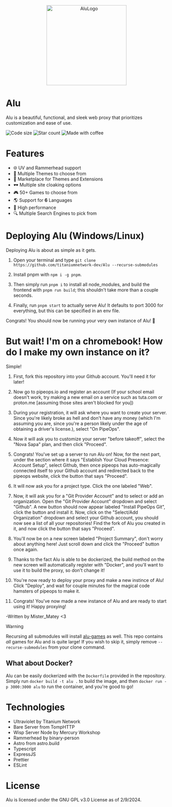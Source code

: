 <p align="center">
  <img src="https://github.com/titaniumnetwork-dev/Alu/assets/99224452/d740378b-3fba-4470-8f06-3eefdae8a313" alt="AluLogo" width="250"/>
</p>

# Alu

Alu is a beautiful, functional, and sleek web proxy that prioritizes customization and ease of use.

![Code size](https://shields.io/github/languages/code-size/titaniumnetwork-dev/Alu?style=flat-square&logo=github)
![Star count](https://shields.io/github/stars/titaniumnetwork-dev/Alu?style=flat-square&logo=github)
![Made with coffee](https://img.shields.io/badge/made%20with-coffee-452515?style=flat-square&logo=coffeescript)

# Features

- 🌐 UV and Rammerhead support
- 🎨 Multiple Themes to choose from
- 🏬 Marketplace for Themes and Extensions
- 🕶 Multiple site cloaking options
- 🎮 50+ Games to choose from
- 🌎 Support for **6** Languages
- 🚀 High performance
- 🔍 Multiple Search Engines to pick from

# Deploying Alu (Windows/Linux)

Deploying Alu is about as simple as it gets.

1. Open your terminal and type `git clone https://github.com/titaniumnetwork-dev/Alu --recurse-submodules`

2. Install pnpm with `npm i -g pnpm`.

3. Then simply run `pnpm i` to install all node_modules, and build the frontend with `pnpm run build`; this shouldn't take more than a couple seconds.

4. Finally, run `pnpm start` to actually serve Alu! It defaults to port 3000 for everything, but this can be specified in an env file.

Congrats! You should now be running your very own instance of Alu! 🎉

# But wait! I'm on a chromebook! How do I make my own instance on it?

Simple!

1. First, fork this repository into your Github account. You'll need it for later!

2. Now go to pipeops.io and register an account (If your school email doesn't work, try making a new email on a service such as tuta.com or proton.me [assuming those sites aren't blocked for you])

3. During your registration, it will ask where you want to create your server. Since you're likely broke as hell and don't have any money (which I'm assuming you are, since you're a person likely under the age of obtaining a driver's license.), select "On PipeOps".

4. Now it will ask you to customize your server "before takeoff", select the "Nova Sapa" plan, and then click "Proceed".

5. Congrats! You've set up a server to run Alu on! Now, for the next part, under the section where it says "Establish Your Cloud Presence: Account Setup", select Github, then once pipeops has auto-magically connected itself to your Github account and redirected back to the pipeops website, click the button that says "Proceed".

6. It will now ask you for a project type. Click the one labeled "Web".

7. Now, it will ask you for a "Git Provider Account" and to select or add an organization. Open the "Git Provider Account" dropdown and select "Github". A new button should now appear labeled "Install PipeOps Git", click the button and install it. Now, click on the "Select/Add Organization" dropdown and select your Github account, you should now see a list of all your repositories! Find the fork of Alu you created in it, and now click the button that says "Proceed".

8. You'll now be on a new screen labeled "Project Summary", don't worry about anything here! Just scroll down and click the "Proceed" button once again.

9. Thanks to the fact Alu is able to be dockerized, the build method on the new screen will automatically register with "Docker", and you'll want to use it to build the proxy, so don't change it!

10. You're now ready to deploy your proxy and make a new instince of Alu! Click "Deploy", and wait for couple minutes for the magical code hamsters of pipeops to make it.

11. Congrats! You've now made a new instance of Alu and are ready to start using it! Happy proxying!

-Written by Mister_Matey <3

> [!WARNING]
> Recursing all submodules will install [alu-games](https://github.com/wearrrrr/alu-games) as well. This repo contains _all_ games for Alu and is quite large! If you wish to skip it, simply remove `--recurse-submodules` from your clone command.

## What about Docker?

Alu can be easily dockerized with the `Dockerfile` provided in the repository. Simply run `docker build -t alu .` to build the image, and then `docker run -p 3000:3000 alu` to run the container, and you're good to go!

# Technologies

- Ultraviolet by Titanium Network
- Bare Server from TompHTTP
- Wisp Server Node by Mercury Workshop
- Rammerhead by binary-person
- Astro from astro.build
- Typescript
- ExpressJS
- Prettier
- ESLint

# License

Alu is licensed under the GNU GPL v3.0 License as of 2/9/2024.
